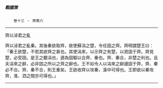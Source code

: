 

##### 戰國策
　　`卷十三 ‧ 齊策六`

* * *

齊以淖君之亂

齊以淖君之亂秦。其後秦欲取齊，故使蘇涓之楚，令任固之齊。齊明謂楚王曰：「秦王欲楚，不若其欲齊之甚也。其使涓來，以示齊之有楚，以資固于齊。齊見楚，必受固。是王之聽涓也，適為固驅以合齊、秦也。齊、秦合，非楚之利也。且夫涓來之辭，必非固之所以之齊之辭也。王不如令人以涓來之辭謾固于齊，齊、秦必不合。齊、秦不合，則王重矣。王欲收齊以攻秦，漢中可得也。王即欲以秦攻齊，淮、泗之間亦可得也。」

* * *

